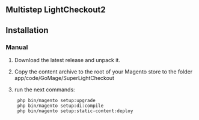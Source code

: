 ## Multistep LightCheckout2

## Installation

### Manual

1. Download the latest release and unpack it.

2. Copy the content archive to the root of your Magento store to the folder app/code/GoMage/SuperLightCheckout

3. run the next commands:

		php bin/magento setup:upgrade
		php bin/magento setup:di:compile
		php bin/magento setup:static-content:deploy
